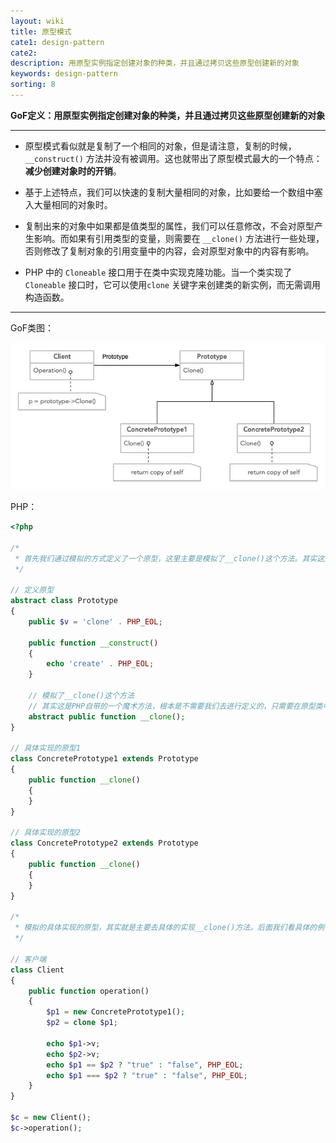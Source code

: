```yaml
---
layout: wiki
title: 原型模式
cate1: design-pattern
cate2: 
description: 用原型实例指定创建对象的种类，并且通过拷贝这些原型创建新的对象
keywords: design-pattern
sorting: 8
---
```




**GoF定义：用原型实例指定创建对象的种类，并且通过拷贝这些原型创建新的对象**

------

- 原型模式看似就是复制了一个相同的对象，但是请注意，复制的时候，`__construct()` 方法并没有被调用。这也就带出了原型模式最大的一个特点：**减少创建对象时的开销**。

- 基于上述特点，我们可以快速的复制大量相同的对象，比如要给一个数组中塞入大量相同的对象时。

- 复制出来的对象中如果都是值类型的属性，我们可以任意修改，不会对原型产生影响。而如果有引用类型的变量，则需要在 `__clone()` 方法进行一些处理，否则修改了复制对象的引用变量中的内容，会对原型对象中的内容有影响。
- PHP 中的 `Cloneable` 接口用于在类中实现克隆功能。当一个类实现了 `Cloneable` 接口时，它可以使用`clone` 关键字来创建类的新实例，而无需调用构造函数。

------



GoF类图：

<img src="/images/wiki/algorithm/design-pattern-prototype_step1.jpg"  />



PHP：

```php
<?php

/*
 * 首先我们通过模拟的方式定义了一个原型，这里主要是模拟了__clone()这个方法。其实这是PHP自带的一个魔术方法，根本是不需要我们去进行定义的，只需要在原型类中进行实现就可以了。当外部使用clone关键字进行对象克隆时，直接就会进入这个魔术方法中。在这个魔术方法里面我们可以对属性进行处理，特别是针对引用属性进行一些独特的处理。在这个例子中，我们只使用了一个值类型的变量。无法体现出引用类型的问题，我们将在后面的实例中演示对引用类型变量的处理。
 */

// 定义原型
abstract class Prototype
{
    public $v = 'clone' . PHP_EOL;

    public function __construct()
    {
        echo 'create' . PHP_EOL;
    }

    // 模拟了__clone()这个方法
    // 其实这是PHP自带的一个魔术方法，根本是不需要我们去进行定义的，只需要在原型类中进行实现就可以了
    abstract public function __clone();
}

// 具体实现的原型1
class ConcretePrototype1 extends Prototype
{
    public function __clone()
    {
    }
}

// 具体实现的原型2
class ConcretePrototype2 extends Prototype
{
    public function __clone()
    {
    }
}

/*
 * 模拟的具体实现的原型，其实就是主要去具体的实现__clone()方法。后面我们看具体的例子时再说明。
 */

// 客户端
class Client
{
    public function operation()
    {
        $p1 = new ConcretePrototype1();
        $p2 = clone $p1;

        echo $p1->v;
        echo $p2->v;
        echo $p1 == $p2 ? "true" : "false", PHP_EOL;
        echo $p1 === $p2 ? "true" : "false", PHP_EOL;
    }
}

$c = new Client();
$c->operation();
